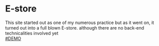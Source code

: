 # E-store
This site started out as one of my numerous practice but as it went on, it turned out into a full blown E-store. although there are no back-end technicalities involved yet 
<br>
<a href="https://e-storee.netlify.app/">#DEMO</a>
